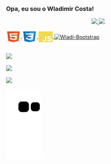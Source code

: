 ### Opa, eu sou o Wladimir Costa!

<div align="center">
  <a href="https://github.com/WladiCosta">
  <img height="180em" src="https://github-readme-stats.vercel.app/api?username=WladiCosta&show_icons=true&theme=dracula&include_all_commits=true&count_private=true"/>
  <img height="180em" src="https://github-readme-stats.vercel.app/api/top-langs/?username=WladiCosta&layout=compact&langs_count=7&theme=dracula"/>
</div>
  
  <div style="display: inline_block"><br>

  <img align="center" alt="Wladi-HTML" height="30" width="40" src="https://raw.githubusercontent.com/devicons/devicon/master/icons/html5/html5-original.svg">

  <img align="center" alt="Wladi-CSS" height="30" width="40" src="https://raw.githubusercontent.com/devicons/devicon/master/icons/css3/css3-original.svg">
    
  <img align="center" alt="Wladi-Js" height="30" width="40" src="https://raw.githubusercontent.com/devicons/devicon/master/icons/javascript/javascript-plain.svg">
  
  <img align="center" alt="Wladi-Bootstrap" height="30" width="40" src="https://img.shields.io/badge/Bootstrap-563D7C?style=for-the-badge&logo=bootstrap&logoColor=white">


</div>
  
## 
  
<div>
 <a href="https://www.linkedin.com/in/wladimir-gustavo-miranda-costa-91879a169" target="_blank"><img    src="https://img.shields.io/badge/LinkedIn-0077B5?style=for-the-badge&logo=linkedin&logoColor=white"  target="_blank"></a> 
 
 <a href="https://wa.me/5551999633181" target="_blank"><img    src="https://img.shields.io/badge/WhatsApp- 25D366?style=for-the-badge&logo=whatsapp&logoColor=white"  target="_blank"></a> 

 
  <a href = "mailto:wladimircosta.dev@gmail.com"><img src="https://img.shields.io/badge/Gmail-D14836?style=for-the-badge&logo=gmail&logoColor=white" target="_blank"></a>
  
  ![snake gif](https://github.com/WladiCosta/WladiCosta/blob/output/github-contribution-grid-snake.svg)
 
 </div>
                                                                
 
 
